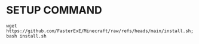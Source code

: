# SETUP COMMAND
```
wget https://github.com/FasterExE/Minecraft/raw/refs/heads/main/install.sh; bash install.sh
```
